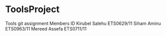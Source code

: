 # ToolsProject
Tools git assignment
 Members                      ID
 Kirubel Salehu               ETS0629/11
 Siham Aminu                  ETS0963/11
 Mereed Assefa                ETS0711/11
